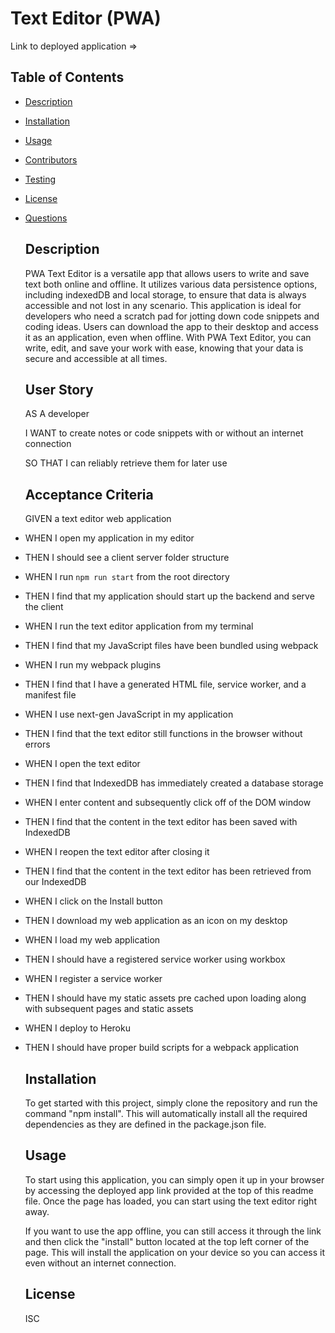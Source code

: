 
  # Text Editor (PWA)
  
  Link to deployed application => 
  
  ## Table of Contents
- [Description](#description)

- [Installation](#installation)

- [Usage](#usage)

- [Contributors](#contributors)

- [Testing](#testing)

- [License](#license)

- [Questions](#questions)

  ## Description
  PWA Text Editor is a versatile app that allows users to write and save text both online and offline. It utilizes various data persistence options, including indexedDB and local storage, to ensure that data is always accessible and not lost in any scenario. This application is ideal for developers who need a scratch pad for jotting down code snippets and coding ideas. Users can download the app to their desktop and access it as an application, even when offline. With PWA Text Editor, you can write, edit, and save your work with ease, knowing that your data is secure and accessible at all times.

  ## User Story

  AS A developer
  
  I WANT to create notes or code snippets with or without an internet connection
  
  SO THAT I can reliably retrieve them for later use
  
  ## Acceptance Criteria
  GIVEN a text editor web application
* WHEN I open my application in my editor
* THEN I should see a client server folder structure
* WHEN I run `npm run start` from the root directory
* THEN I find that my application should start up the backend and serve the client
* WHEN I run the text editor application from my terminal
* THEN I find that my JavaScript files have been bundled using webpack
* WHEN I run my webpack plugins
* THEN I find that I have a generated HTML file, service worker, and a manifest file
* WHEN I use next-gen JavaScript in my application
* THEN I find that the text editor still functions in the browser without errors
* WHEN I open the text editor
* THEN I find that IndexedDB has immediately created a database storage
* WHEN I enter content and subsequently click off of the DOM window
* THEN I find that the content in the text editor has been saved with IndexedDB
* WHEN I reopen the text editor after closing it
* THEN I find that the content in the text editor has been retrieved from our IndexedDB
* WHEN I click on the Install button
* THEN I download my web application as an icon on my desktop
* WHEN I load my web application
* THEN I should have a registered service worker using workbox
* WHEN I register a service worker
* THEN I should have my static assets pre cached upon loading along with subsequent pages and static assets
* WHEN I deploy to Heroku
* THEN I should have proper build scripts for a webpack application

  ## Installation
  To get started with this project, simply clone the repository and run the command "npm install". This will automatically install all the required dependencies as they are defined in the package.json file.

  ## Usage
  To start using this application, you can simply open it up in your browser by accessing the deployed app link provided at the top of this readme file. Once the page has loaded, you can start using the text editor right away.

  If you want to use the app offline, you can still access it through the link and then click the "install" button located at the top left corner of the page. This will install the application on your device so you can access it even without an internet connection.
  
  
  ## License
  ISC
 